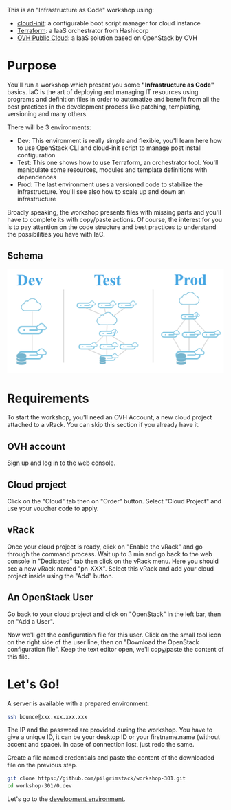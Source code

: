 This is an "Infrastructure as Code" workshop using:
* [cloud-init](https://cloudinit.readthedocs.io/en/latest/): a configurable boot script manager for cloud instance
* [Terraform](https://www.terraform.io/): a IaaS orchestrator from Hashicorp
* [OVH Public Cloud](http://www.ovh.com/cloud): a IaaS solution based on OpenStack by OVH

# Purpose

You'll run a workshop which present you some **"Infrastructure as Code"** basics. IaC is the art of deploying and managing IT resources using programs and definition files in order to automatize and benefit from all the best practices in the development process like patching, templating, versioning and many others.

There will be 3 environments:
 * Dev: This environment is really simple and flexible, you'll learn here how to use OpenStack CLI and cloud-init script to manage post install configuration
 * Test: This one shows how to use Terraform, an orchestrator tool. You'll manipulate some resources, modules and template definitions with dependences
 * Prod: The last environment uses a versioned code to stabilize the infrastructure. You'll see also how to scale up and down an infrastructure

Broadly speaking, the workshop presents files with missing parts and you'll have to complete its with copy/paste actions. Of course, the interest for you is to pay attention on the code structure and best practices to understand the possibilities you have with IaC.

## Schema

![Test architecture](./content/arch.png)

# Requirements

To start the workshop, you'll need an OVH Account, a new cloud project attached to a vRack. You can skip this section if you already have it.

## OVH account

[Sign up](https://www.ovh.com/us/support/new_nic.xml) and log in to the web console.

## Cloud project

Click on the "Cloud" tab then on "Order" button. Select "Cloud Project" and use your voucher code to apply.

## vRack

Once your cloud project is ready, click on "Enable the vRack" and go through the command process. Wait up to 3 min and go back to the web console in "Dedicated" tab then click on the vRack menu. Here you should see a new vRack named "pn-XXX". Select this vRack and add your cloud project inside using the "Add" button.

## An OpenStack User

Go back to your cloud project and click on "OpenStack" in the left bar, then on "Add a User". 

Now we'll get the configuration file for this user. Click on the small tool icon on the right side of the user line, then on "Download the OpenStack configuration file". Keep the text editor open, we'll copy/paste the content of this file.

# Let's Go!

A server is available with a prepared environment.

```bash
ssh bounce@xxx.xxx.xxx.xxx
```

The IP and the password are provided during the workshop. You have to give a unique ID, it can be your desktop ID or your firstname.name (without accent and space). In case of connection lost, just redo the same.

Create a file named credentials and paste the content of the downloaded file on the previous step.

```bash
git clone https://github.com/pilgrimstack/workshop-301.git
cd workshop-301/0.dev
```

Let's go to the [development environment](./0.dev).
